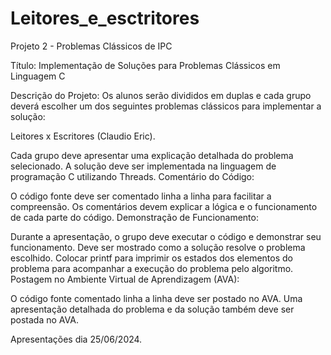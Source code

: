 # Leitores_e_esctritores
Projeto 2 - Problemas Clássicos de IPC

Título: Implementação de Soluções para Problemas Clássicos em Linguagem C

Descrição do Projeto:
Os alunos serão divididos em duplas e cada grupo deverá escolher um dos seguintes problemas clássicos para implementar a solução:

Leitores x Escritores (Claudio Eric).

Cada grupo deve apresentar uma explicação detalhada do problema selecionado.
A solução deve ser implementada na linguagem de programação C utilizando Threads.
Comentário do Código:

O código fonte deve ser comentado linha a linha para facilitar a compreensão.
Os comentários devem explicar a lógica e o funcionamento de cada parte do código.
Demonstração de Funcionamento:

Durante a apresentação, o grupo deve executar o código e demonstrar seu funcionamento.
Deve ser mostrado como a solução resolve o problema escolhido.
Colocar printf para imprimir os estados dos elementos do problema para acompanhar a execução do problema pelo algoritmo.
Postagem no Ambiente Virtual de Aprendizagem (AVA):

O código fonte comentado linha a linha deve ser postado no AVA.
Uma apresentação detalhada do problema e da solução também deve ser postada no AVA.

Apresentações dia 25/06/2024.
